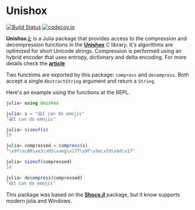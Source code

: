 # Unishox

[![Build Status](https://github.com/gbaraldi/Unishox.jl/workflows/CI/badge.svg)](https://github.com/gbaraldi/Unishox.jl/actions?query=workflow%3ACI+branch%3Amaster)
[![codecov.io](http://codecov.io/github/gbaraldi/Unishox.jl/coverage.svg?branch=main)](http://codecov.io/github/gbaraldi/Unishox.jl?branch=main)

**Unishox.j;** is a Julia package that provides access to the compression and decompression functions in the [**Unishox**](https://github.com/siara-cc/Unishox2) C library.
It's algorithms are optimized for short Unicode strings. Compression is performed using an hybrid encoder that uses entropy, dictionary and delta encoding. For more details check the [**article**](https://github.com/siara-cc/Unishox2/blob/master/Unishox_Article_2.pdf?raw=true)

Two functions are exported by this package: `compress` and `decompress`.
Both accept a single `AbstractString` argument and return a `String`.

Here's an example using the functions at the REPL.

```julia
julia> using Unishox

julia> s = "😆I can do emojis"
"😆I can do emojis"

julia> sizeof(s)
19

julia> compressed = compress(s)
"\x9f\xc0R\xe3\x05\xaeg\x17T\x9f\x9a\xfd\xbd\x17"

julia> sizeof(compressed)
14

julia> decompress(compressed)
"😆I can do emojis"
```

This package was based on the [**Shoco.jl**](https://github.com/ararslan/Shoco.jl) package, but it know supports modern julia and Windows.

